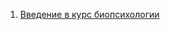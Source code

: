1. [Введение в курс биопсихологии ](https://урокимедитации.рф/tilda/%D0%B2%D0%B2%D0%B5%D0%B4%D0%B5%D0%BD%D0%B8%D0%B5-%D0%B2-%D0%BA%D1%83%D1%80%D1%81-%D0%B1%D0%B8%D0%BE%D0%BF%D1%81%D0%B8%D1%85%D0%BE%D0%BB%D0%BE%D0%B3%D0%B8%D0%B8-0)


